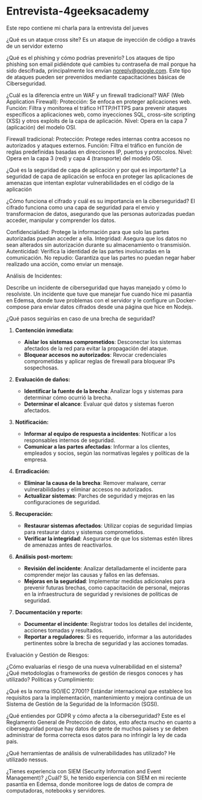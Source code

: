 # Entrevista-4geeksacademy
Este repo contiene mi charla para la entrevista del jueves

¿Qué es un ataque cross site? 
Es un ataque de inyección de código a través de un servidor externo

¿Qué es el phishing y cómo podrías prevenirlo?
Los ataques de tipo phishing son email pidiéndote qué cambies tu contraseña de mail porque ha sido descifrada, principalmente los envían noreply@google.com. Este tipo de ataques pueden ser prevenidos mediante capacitaciónes básicas de Ciberseguridad. 

¿Cuál es la diferencia entre un WAF y un firewall tradicional?
WAF (Web Application Firewall):
Protección: Se enfoca en proteger aplicaciones web.
Función: Filtra y monitorea el tráfico HTTP/HTTPS para prevenir ataques específicos a aplicaciones web, como inyecciones SQL, cross-site scripting (XSS) y otros exploits de la capa de aplicación.
Nivel: Opera en la capa 7 (aplicación) del modelo OSI.

Firewall tradicional:
Protección: Protege redes internas contra accesos no autorizados y ataques externos.
Función: Filtra el tráfico en función de reglas predefinidas basadas en direcciones IP, puertos y protocolos.
Nivel: Opera en la capa 3 (red) y capa 4 (transporte) del modelo OSI.

¿Qué es la seguridad de capa de aplicación y por qué es importante?
La seguridad de capa de aplicación se enfoca en proteger las aplicaciones de amenazas que intentan explotar vulnerabilidades en el código de la aplicación

¿Cómo funciona el cifrado y cuál es su importancia en la ciberseguridad?
El cifrado funciona como una capa de seguridad para el envio y transformacion de datos, asegurando que las personas autorizadas puedan acceder, manipular y comprender los datos.

Confidencialidad: Protege la información para que solo las partes autorizadas puedan acceder a ella.
Integridad: Asegura que los datos no sean alterados sin autorización durante su almacenamiento o transmisión.
Autenticidad: Verifica la identidad de las partes involucradas en la comunicación.
No repudio: Garantiza que las partes no puedan negar haber realizado una acción, como enviar un mensaje.

Análisis de Incidentes:

Describe un incidente de ciberseguridad que hayas manejado y cómo lo resolviste.
Un incidente que tuve que manejar fue cuando hice mi pasantia en Edemsa, donde tuve problemas con el servidor y le configure un Docker-compose para enviar datos cifrados desde una página que hice en Nodejs. 

¿Qué pasos seguirías en caso de una brecha de seguridad?
1. **Contención inmediata:**
   - **Aislar los sistemas comprometidos**: Desconectar los sistemas afectados de la red para evitar la propagación del ataque.
   - **Bloquear accesos no autorizados**: Revocar credenciales comprometidas y aplicar reglas de firewall para bloquear IPs sospechosas.

2. **Evaluación de daños:**
   - **Identificar la fuente de la brecha**: Analizar logs y sistemas para determinar cómo ocurrió la brecha.
   - **Determinar el alcance**: Evaluar qué datos y sistemas fueron afectados.

3. **Notificación:**
   - **Informar al equipo de respuesta a incidentes**: Notificar a los responsables internos de seguridad.
   - **Comunicar a las partes afectadas**: Informar a los clientes, empleados y socios, según las normativas legales y políticas de la empresa.

4. **Erradicación:**
   - **Eliminar la causa de la brecha**: Remover malware, cerrar vulnerabilidades y eliminar accesos no autorizados.
   - **Actualizar sistemas**: Parches de seguridad y mejoras en las configuraciones de seguridad.

5. **Recuperación:**
   - **Restaurar sistemas afectados**: Utilizar copias de seguridad limpias para restaurar datos y sistemas comprometidos.
   - **Verificar la integridad**: Asegurarse de que los sistemas estén libres de amenazas antes de reactivarlos.

6. **Análisis post-mortem:**
   - **Revisión del incidente**: Analizar detalladamente el incidente para comprender mejor las causas y fallos en las defensas.
   - **Mejoras en la seguridad**: Implementar medidas adicionales para prevenir futuras brechas, como capacitación de personal, mejoras en la infraestructura de seguridad y revisiones de políticas de seguridad.

7. **Documentación y reporte:**
   - **Documentar el incidente**: Registrar todos los detalles del incidente, acciones tomadas y resultados.
   - **Reportar a reguladores**: Si es requerido, informar a las autoridades pertinentes sobre la brecha de seguridad y las acciones tomadas.

Evaluación y Gestión de Riesgos:

¿Cómo evaluarías el riesgo de una nueva vulnerabilidad en el sistema?
¿Qué metodologías o frameworks de gestión de riesgos conoces y has utilizado?
Políticas y Cumplimiento:

¿Qué es la norma ISO/IEC 27001?
Estándar internacional que establece los requisitos para la implementación, mantenimiento y mejora continua de un Sistema de Gestión de la Seguridad de la Información (SGSI).

¿Qué entiendes por GDPR y cómo afecta a la ciberseguridad?
Este es el Reglamento General de Protección de datos, esto afecta mucho en cuanto a ciberseguridad porque hay datos de gente de muchos paises y se deben administrar de forma correcta esos datos para no infringir la ley de cada pais.

¿Qué herramientas de análisis de vulnerabilidades has utilizado?
He utilizado nessus.

¿Tienes experiencia con SIEM (Security Information and Event Management)? ¿Cuál?
Si, he tenido experiencia con SIEM en mi reciente pasantia en Edemsa, donde monitoree logs de datos de compra de computadoras, notebooks y servidores.
